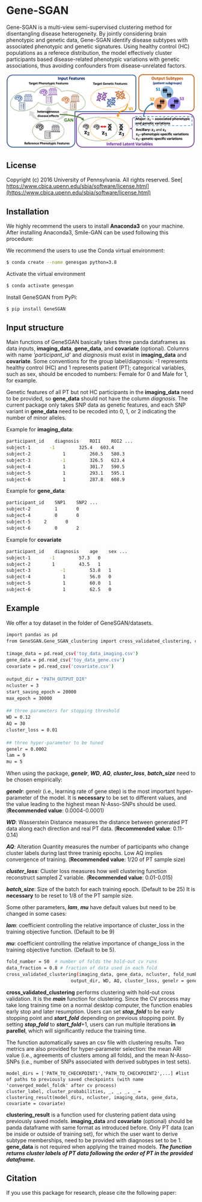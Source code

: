 # Gene-SGAN
Gene-SGAN is a multi-view semi-supervised clustering method for disentangling disease heterogeneity. By jointly considering brain phenotypic and genetic data, Gene-SGAN identify disease subtypes with associated phenotypic and genetic signatures. Using healthy control (HC) populations as a referece distribution, the model effectively cluster participants based disease-related phenotypic variations with genetic associations, thus avoiding confounders from disease-unrelated factors.


![image info](./datasets/Gene-SGAN.png)

## License
Copyright (c) 2016 University of Pennsylvania. All rights reserved. See[ https://www.cbica.upenn.edu/sbia/software/license.html](https://www.cbica.upenn.edu/sbia/software/license.html)

## Installation
We highly recommend the users to install **Anaconda3** on your machine. After installing Anaconda3, Smile-GAN can be used following this procedure:

We recommend the users to use the Conda virtual environment:

```bash
$ conda create --name genesgan python=3.8
```
Activate the virtual environment

```bash
$ conda activate genesgan
```
Install GeneSGAN from PyPi:

```bash
$ pip install GeneSGAN
```



## Input structure
Main functions of GeneSGAN basically takes three panda dataframes as data inputs, **imaging_data**, **gene_data**, and **covariate** (optional). Columns with name *'participant_id'* and *diagnosis* must exist in **imaging_data** and **covariate**. Some conventions for the group label/diagnosis: -1 represents healthy control (HC) and 1 represents patient (PT); categorical variables, such as sex, should be encoded to numbers: Female for 0 and Male for 1, for example. 

Genetic features of all PT but not HC participants in the **imaging_data** need to be provided, so **gene_data** should not have the column *diagnosis*.
The current package only takes SNP data as genetic features, and each SNP variant in **gene_data** need to be recoded into 0, 1, or 2 indicating the number of minor alleles. 

Example for **imaging_data**:

```bash
participant_id    diagnosis    ROI1    ROI2 ...
subject-1	    -1         325.4   603.4
subject-2            1         260.5   580.3
subject-3           -1         326.5   623.4
subject-4            1         301.7   590.5
subject-5            1	       293.1   595.1
subject-6            1         287.8   608.9
```
Example for **gene_data**:

```bash
participant_id    SNP1    SNP2 ...
subject-2         1       0
subject-4         0       0
subject-5	  2       0
subject-6         0       2
```

Example for **covariate**

```bash
participant_id    diagnosis    age    sex ...
subject-1	    -1         57.3   0
subject-2 	     1         43.5   1
subject-3           -1         53.8   1
subject-4            1         56.0   0
subject-5            1	       60.0   1
subject-6            1         62.5   0
```

## Example
We offer a toy dataset in the folder of GeneSGAN/datasets.

```bash
import pandas as pd
from GeneSGAN.Gene_SGAN_clustering import cross_validated_clustering, clustering_result

timage_data = pd.read_csv('toy_data_imaging.csv')
gene_data = pd.read_csv('toy_data_gene.csv')
covariate = pd.read_csv('covariate.csv')

output_dir = "PATH_OUTPUT_DIR"
ncluster = 3
start_saving_epoch = 20000
max_epoch = 30000

## three parameters for stopping threshold
WD = 0.12
AQ = 30
cluster_loss = 0.01

## three hyper-parameter to be tuned
genelr = 0.0002
lam = 9
mu = 5
```

When using the package, ***genelr***, ***WD***, ***AQ***, ***cluster\_loss***, ***batch\_size*** need to be chosen empirically:

***genelr***: genelr (i.e., learning rate of gene step) is the most important hyper-parameter of the model. It is **necessary** to be set to different values, and the value leading to the highest mean N-Asso-SNPs should be used. (**Recommended value**: 0.0004-0.0001)

***WD***: Wasserstein Distance measures the distance between generated PT data along each direction and real PT data. (**Recommended value**: 0.11-0.14)

***AQ***: Alteration Quantity measures the number of participants who change cluster labels during last three traninig epochs. Low AQ implies convergence of training. (**Recommended value**: 1/20 of PT sample size)

***cluster\_loss***: Cluster loss measures how well clustering function reconstruct sampled Z variable. (**Recommended value**: 0.01-0.015)

***batch\_size***: Size of the batch for each training epoch. (Default to be 25) It is **necessary** to be reset to 1/8 of the PT sample size.

Some other parameters, ***lam***, ***mu*** have default values but need to be changed in some cases:

***lam***: coefficient controlling the relative importance of cluster\_loss in the training objective function. (Default to be 9) 

***mu***: coefficient controlling the relative importance of change\_loss in the training objective function. (Default to be 5).


```bash				    
fold_number = 50  # number of folds the hold-out cv runs
data_fraction = 0.8 # fraction of data used in each fold
cross_validated_clustering(imaging_data, gene_data, ncluster, fold_number, data_fraction, start_saving_epoch, max_epoch,\
					    output_dir, WD, AQ, cluster_loss, genelr = genelr, lam = lam, mu = mu, covariate=covariate)
```

**cross\_validated\_clustering** performs clustering with hold-out cross validation. It is the ***main*** function for clustering. Since the CV process may take long training time on a normal desktop computer, the function enables early stop and later resumption. Users can set ***stop\_fold*** to be early stopping point and ***start\_fold*** depending on previous stopping point. By setting ***stop\_fold*** to ***start\_fold***+1, users can run multiple iterations **in parellel**, which will significantly reduce the training time.

The function automatically saves an csv file with clustering results. Two metrics are also provided for hyper-parameter selection: the mean ARI value (i.e., agreements of clusters among all folds), and the mean N-Asso-SNPs (i.e., number of SNPs associated with derived subtypes in test sets).

```					    
model_dirs = ['PATH_TO_CHECKPOINT1','PATH_TO_CHECKPOINT2',...] #list of paths to previously saved checkpoints (with name 'converged_model_foldk' after cv process)
cluster_label, cluster_probabilities, _, _, _, _ = clustering_result(model_dirs, ncluster, imaging_data, gene_data, covariate = covariate)
```
**clustering\_result** is a function used for clustering patient data using previously saved models. **imaging_data** and **covariate** (optional) should be panda dataframe with same format as introduced before. Only PT data (can be inside or outside of training set), for which the user want to derive subtype memberships, need to be provided with diagnoses set to be 1. **gene_data** is not required when applying the trained models. ***The function returns cluster labels of PT data following the order of PT in the provided dataframe.***


## Citation
If you use this package for research, please cite the following paper:


```bash
```


